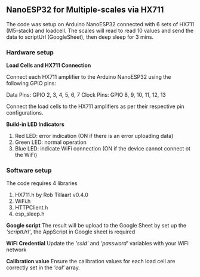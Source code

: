## NanoESP32 for Multiple-scales via HX711

The code was setup on Arduino NanoESP32 connected with 6 sets of HX711 (M5-stack) and loadcell. The scales will read to read 10 values and send the data to scriptUrl (GoogleSheet), then deep sleep for 3 mins.

### Hardware setup

**Load Cells and HX711 Connection**

Connect each HX711 amplifier to the Arduino NanoESP32 using the following GPIO pins:

Data Pins: GPIO 2, 3, 4, 5, 6, 7
Clock Pins: GPIO 8, 9, 10, 11, 12, 13

Connect the load cells to the HX711 amplifiers as per their respective pin configurations.

**Build-in LED Indicators**

1. Red LED: error indication (ON if there is an error uploading data)
2. Green LED: normal operation
3. Blue LED: indicate WiFi connection (ON if the device cannot connect ot the WiFi)

### Software setup

The code requires 4 libraries
1. HX711.h by Rob Tillaart v0.4.0
2. WiFi.h 
3. HTTPClient.h
4. esp_sleep.h

**Google script**
The result will be upload to the Google Sheet by set up the *'scriptUrl'*, the AppScript in Google sheet is required

**WiFi Credential**
Update the *'ssid'* and *'password'* variables with your WiFi network

**Calibration value**
Ensure the calibration values for each load cell are correctly set in the *'cal'* array.

